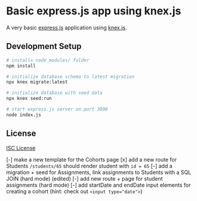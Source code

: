 # Basic express.js app using knex.js

A very basic [express.js] application using [knex.js].

[express.js]:https://expressjs.com/
[knex.js]:http://knexjs.org/

## Development Setup

```sh
# installs node_modules/ folder
npm install

# initialize database schema to latest migration
npx knex migrate:latest

# initialize database with seed data
npx knex seed:run

# start express.js server on port 3000
node index.js
```

## License

[ISC License](LICENSE.md)

[-] make a new template for the Cohorts page
[x] add a new route for Students `/students/65` should render student with `id = 65`
[-] add a migration + seed for Assignments, link assignments to Students with a SQL JOIN (hard mode) (edited) 
[-] add new route + page for student assignments (hard mode)
[-] add startDate and endDate input elements for creating a cohort (hint: check out `<input type="date">`)